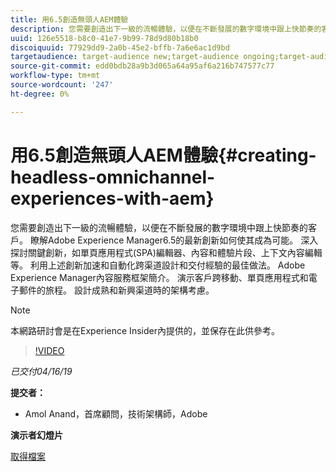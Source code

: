 ```yaml
---
title: 用6.5創造無頭人AEM體驗
description: 您需要創造出下一級的流暢體驗，以便在不斷發展的數字環境中跟上快節奏的客戶。 瞭解Adobe Experience Manager6.5的最新創新如何使其成為可能。 深入探討關鍵創新，如單頁應用程式(SPA)編輯器、內容和體驗片段、上下文內容編輯等。 利用上述創新加速和自動化跨渠道設計和交付經驗的最佳做法。 Adobe Experience Manager內容服務框架簡介。 演示客戶跨移動、單頁應用程式和電子郵件的旅程。 設計成熟和新興渠道時的架構考慮。
uuid: 126e5518-b8c0-41e7-9b99-78d9d80b18b0
discoiquuid: 77929dd9-2a0b-45e2-bffb-7a6e6ac1d9bd
targetaudience: target-audience new;target-audience ongoing;target-audience upgrader
source-git-commit: edd0bdb28a9b3d065a64a95af6a216b747577c77
workflow-type: tm+mt
source-wordcount: '247'
ht-degree: 0%

---
```


# 用6.5創造無頭人AEM體驗{#creating-headless-omnichannel-experiences-with-aem}

您需要創造出下一級的流暢體驗，以便在不斷發展的數字環境中跟上快節奏的客戶。 瞭解Adobe Experience Manager6.5的最新創新如何使其成為可能。 深入探討關鍵創新，如單頁應用程式(SPA)編輯器、內容和體驗片段、上下文內容編輯等。 利用上述創新加速和自動化跨渠道設計和交付經驗的最佳做法。 Adobe Experience Manager內容服務框架簡介。 演示客戶跨移動、單頁應用程式和電子郵件的旅程。 設計成熟和新興渠道時的架構考慮。

>[!NOTE]
>
>本網路研討會是在Experience Insider內提供的，並保存在此供參考。

>[!VIDEO](https://video.tv.adobe.com/v/27088/?quality=9)

*已交付04/16/19*

**提交者：**

* Amol Anand，首席顧問，技術架構師，Adobe

**演示者幻燈片**

[取得檔案](assets/headless-omnichannelwebinar04162019.pdf)
